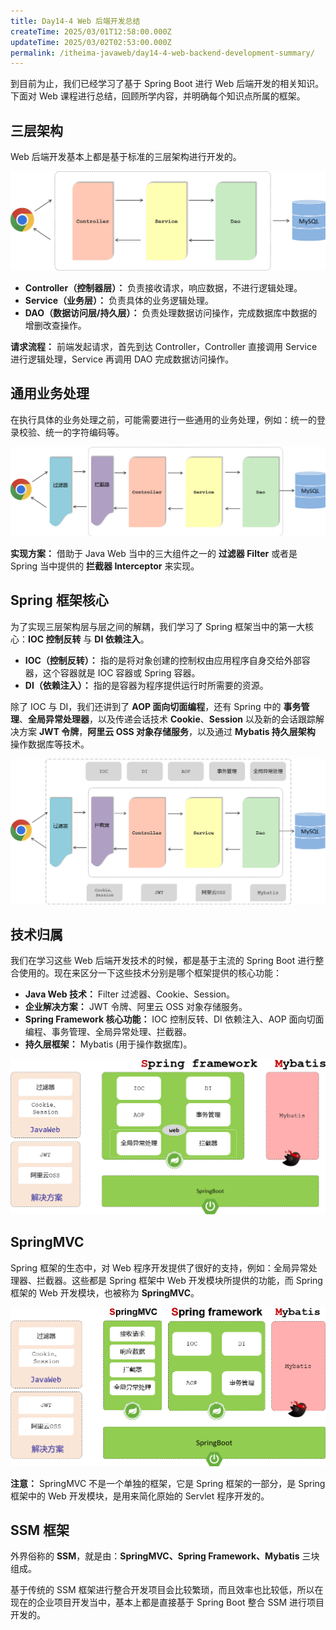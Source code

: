```yaml
---
title: Day14-4 Web 后端开发总结
createTime: 2025/03/01T12:58:00.000Z
updateTime: 2025/03/02T02:53:00.000Z
permalink: /itheima-javaweb/day14-4-web-backend-development-summary/
---
```


到目前为止，我们已经学习了基于 Spring Boot 进行 Web 后端开发的相关知识。下面对 Web 课程进行总结，回顾所学内容，并明确每个知识点所属的框架。


## ****三层架构****


Web 后端开发基本上都是基于标准的三层架构进行开发的。


![image.png](assets/6e25aadb372334c7f5c133d3e45b8ec5.png)

- **Controller（控制器层）：** 负责接收请求，响应数据，不进行逻辑处理。
- **Service（业务层）：** 负责具体的业务逻辑处理。
- **DAO（数据访问层/持久层）：** 负责处理数据访问操作，完成数据库中数据的增删改查操作。

**请求流程：** 前端发起请求，首先到达 Controller，Controller 直接调用 Service 进行逻辑处理，Service 再调用 DAO 完成数据访问操作。


## ****通用业务处理****


在执行具体的业务处理之前，可能需要进行一些通用的业务处理，例如：统一的登录校验、统一的字符编码等。


![image.png](assets/e1e854adcd2df3009ca8d18a019fcdad.png)


**实现方案：** 借助于 Java Web 当中的三大组件之一的 **过滤器 Filter** 或者是 Spring 当中提供的 **拦截器 Interceptor** 来实现。


## ****Spring 框架核心****


为了实现三层架构层与层之间的解耦，我们学习了 Spring 框架当中的第一大核心：**IOC 控制反转** 与 **DI 依赖注入**。

- **IOC（控制反转）：** 指的是将对象创建的控制权由应用程序自身交给外部容器，这个容器就是 IOC 容器或 Spring 容器。
- **DI（依赖注入）：** 指的是容器为程序提供运行时所需要的资源。

除了 IOC 与 DI，我们还讲到了 **AOP 面向切面编程**，还有 Spring 中的 **事务管理**、**全局异常处理器**，以及传递会话技术 **Cookie**、**Session** 以及新的会话跟踪解决方案 **JWT 令牌**，**阿里云 OSS 对象存储服务**，以及通过 **Mybatis 持久层架构** 操作数据库等技术。


![image.png](assets/7d737bd6a057f6fce8b5e35586932285.png)


## ****技术归属****


我们在学习这些 Web 后端开发技术的时候，都是基于主流的 Spring Boot 进行整合使用的。现在来区分一下这些技术分别是哪个框架提供的核心功能：

- **Java Web 技术：** Filter 过滤器、Cookie、Session。
- **企业解决方案：** JWT 令牌、阿里云 OSS 对象存储服务。
- **Spring Framework 核心功能：** IOC 控制反转、DI 依赖注入、AOP 面向切面编程、事务管理、全局异常处理、拦截器。
- **持久层框架：** Mybatis (用于操作数据库)。

![image.png](assets/868290f29acc146d7493262ebd9fa31c.png)


## ****SpringMVC****


Spring 框架的生态中，对 Web 程序开发提供了很好的支持，例如：全局异常处理器、拦截器。这些都是 Spring 框架中 Web 开发模块所提供的功能，而 Spring 框架的 Web 开发模块，也被称为 **SpringMVC**。


![image.png](assets/51eb930f52ee5d17fe3e7574b67e8eae.png)


**注意：** SpringMVC 不是一个单独的框架，它是 Spring 框架的一部分，是 Spring 框架中的 Web 开发模块，是用来简化原始的 Servlet 程序开发的。


## ****SSM 框架****


外界俗称的 **SSM**，就是由：**SpringMVC、Spring Framework、Mybatis** 三块组成。


基于传统的 SSM 框架进行整合开发项目会比较繁琐，而且效率也比较低，所以在现在的企业项目开发当中，基本上都是直接基于 Spring Boot 整合 SSM 进行项目开发的。

